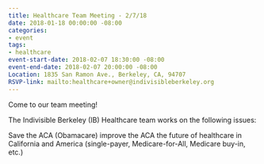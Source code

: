 ```yaml
---
title: Healthcare Team Meeting - 2/7/18
date: 2018-01-18 00:00:00 -08:00
categories:
- event
tags:
- healthcare
event-start-date: 2018-02-07 18:30:00 -08:00
event-end-date: 2018-02-07 20:00:00 -08:00
Location: 1835 San Ramon Ave., Berkeley, CA, 94707
RSVP-link: mailto:healthcare+owner@indivisibleberkeley.org
---
```


Come to our team meeting!

The Indivisible Berkeley (IB) Healthcare team works on the following issues:

Save the ACA (Obamacare)
improve the ACA
the future of healthcare in California and America (single-payer, Medicare-for-All, Medicare buy-in, etc.)